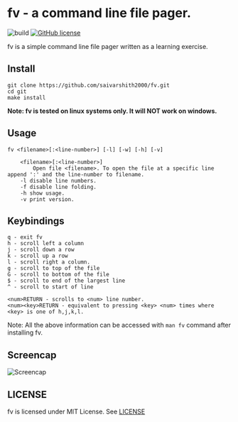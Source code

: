 # fv - a command line file pager.
![build](https://github.com/saivarshith2000/fv/workflows/build/badge.svg)
[![GitHub license](https://img.shields.io/github/license/saivarshith2000/fv)](https://github.com/saivarshith2000/fv/blob/master/LICENSE)

fv is a simple command line file pager written as a learning exercise.

## Install
```
git clone https://github.com/saivarshith2000/fv.git
cd git
make install
```
**Note: fv is tested on linux systems only. It will NOT work on windows.**

## Usage
```
fv <filename>[:<line-number>] [-l] [-w] [-h] [-v]

    <filename>[:<line-number>]
        Open file <filename>. To open the file at a specific line append ':' and the line-number to filename.
    -l disable line numbers.
    -f disable line folding.
    -h show usage.
    -v print version.
```

## Keybindings
```
q - exit fv
h - scroll left a column
j - scroll down a row
k - scroll up a row
l - scroll right a column.
g - scroll to top of the file
G - scroll to bottom of the file
$ - scroll to end of the largest line
^ - scroll to start of line

<num>RETURN - scrolls to <num> line number.
<num><key>RETURN - equivalent to pressing <key> <num> times where <key> is one of h,j,k,l.
```

Note: All the above information can be accessed with ```man fv``` command after installing fv.

## Screencap
![Screencap](https://github.com/saivarshith2000/fv/img/screencap.png)

## LICENSE
fv is licensed under MIT License. See [LICENSE](https://github.com/saivarshith2000/fv/blob/master/LICENSE
)
